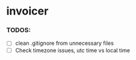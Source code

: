 # invoicer

### TODOS:
 - [ ] clean .gitignore from unnecessary files
 - [ ] Check timezone issues, utc time vs local time
